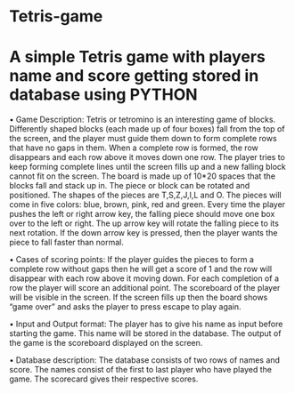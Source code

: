 # Tetris-game
# A simple Tetris game with players name and score getting stored in database using PYTHON

•	Game Description:
         Tetris or tetromino is an interesting game of blocks.  Differently shaped blocks (each made up of four boxes) fall from the top of the screen, and the player must guide them down to form complete rows that have no gaps in them.  When a complete row is formed, the row disappears and each row above it moves down one row.  The player tries to keep forming  complete lines until the screen fills up and a new falling block cannot fit on the screen.  The board is made up of 10*20 spaces that the blocks fall and stack up in.  The piece or block can be rotated and positioned.  The shapes of the pieces are T,S,Z,J,I,L and O.  The pieces will come in five colors: blue, brown, pink, red and green.  Every time the player pushes the left or right arrow key, the falling piece should move one box over to the left or right. The up arrow key will rotate the falling piece to its next rotation.  If the down arrow key is pressed, then the player wants the piece to fall faster than normal.

•	Cases of scoring points:
        If the player guides the pieces to form a complete row without gaps then he will get a score of 1 and the row will disappear with each row above it moving down.  For each completion of a row the player will score an additional point.  The scoreboard of the player will be visible in the screen.  If the screen fills up then the board shows “game over” and asks the player to press escape to play again.  


        
•	Input and Output format:
         The player has to give his name as input before starting the game.  This name will be stored in the database.  The output of the game is the scoreboard displayed on the screen.

•	Database description:
          The database consists of two rows of names and score.  The names consist of the first to last player who have played the game.  The scorecard gives their respective scores.


